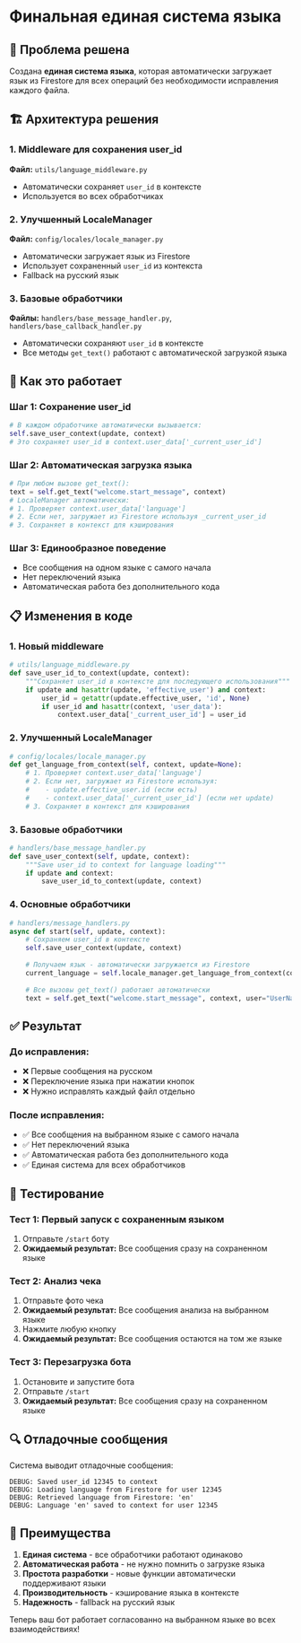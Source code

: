# Финальная единая система языка

## 🎯 Проблема решена

Создана **единая система языка**, которая автоматически загружает язык из Firestore для всех операций без необходимости исправления каждого файла.

## 🏗️ Архитектура решения

### 1. Middleware для сохранения user_id
**Файл:** `utils/language_middleware.py`
- Автоматически сохраняет `user_id` в контексте
- Используется во всех обработчиках

### 2. Улучшенный LocaleManager
**Файл:** `config/locales/locale_manager.py`
- Автоматически загружает язык из Firestore
- Использует сохраненный `user_id` из контекста
- Fallback на русский язык

### 3. Базовые обработчики
**Файлы:** `handlers/base_message_handler.py`, `handlers/base_callback_handler.py`
- Автоматически сохраняют `user_id` в контексте
- Все методы `get_text()` работают с автоматической загрузкой языка

## 🔧 Как это работает

### Шаг 1: Сохранение user_id
```python
# В каждом обработчике автоматически вызывается:
self.save_user_context(update, context)
# Это сохраняет user_id в context.user_data['_current_user_id']
```

### Шаг 2: Автоматическая загрузка языка
```python
# При любом вызове get_text():
text = self.get_text("welcome.start_message", context)
# LocaleManager автоматически:
# 1. Проверяет context.user_data['language']
# 2. Если нет, загружает из Firestore используя _current_user_id
# 3. Сохраняет в контекст для кэширования
```

### Шаг 3: Единообразное поведение
- Все сообщения на одном языке с самого начала
- Нет переключений языка
- Автоматическая работа без дополнительного кода

## 📋 Изменения в коде

### 1. Новый middleware
```python
# utils/language_middleware.py
def save_user_id_to_context(update, context):
    """Сохраняет user_id в контексте для последующего использования"""
    if update and hasattr(update, 'effective_user') and context:
        user_id = getattr(update.effective_user, 'id', None)
        if user_id and hasattr(context, 'user_data'):
            context.user_data['_current_user_id'] = user_id
```

### 2. Улучшенный LocaleManager
```python
# config/locales/locale_manager.py
def get_language_from_context(self, context, update=None):
    # 1. Проверяет context.user_data['language']
    # 2. Если нет, загружает из Firestore используя:
    #    - update.effective_user.id (если есть)
    #    - context.user_data['_current_user_id'] (если нет update)
    # 3. Сохраняет в контекст для кэширования
```

### 3. Базовые обработчики
```python
# handlers/base_message_handler.py
def save_user_context(self, update, context):
    """Save user_id to context for language loading"""
    if update and context:
        save_user_id_to_context(update, context)
```

### 4. Основные обработчики
```python
# handlers/message_handlers.py
async def start(self, update, context):
    # Сохраняем user_id в контексте
    self.save_user_context(update, context)
    
    # Получаем язык - автоматически загружается из Firestore
    current_language = self.locale_manager.get_language_from_context(context, update)
    
    # Все вызовы get_text() работают автоматически
    text = self.get_text("welcome.start_message", context, user="UserName")
```

## ✅ Результат

### До исправления:
- ❌ Первые сообщения на русском
- ❌ Переключение языка при нажатии кнопок
- ❌ Нужно исправлять каждый файл отдельно

### После исправления:
- ✅ Все сообщения на выбранном языке с самого начала
- ✅ Нет переключений языка
- ✅ Автоматическая работа без дополнительного кода
- ✅ Единая система для всех обработчиков

## 🧪 Тестирование

### Тест 1: Первый запуск с сохраненным языком
1. Отправьте `/start` боту
2. **Ожидаемый результат:** Все сообщения сразу на сохраненном языке

### Тест 2: Анализ чека
1. Отправьте фото чека
2. **Ожидаемый результат:** Все сообщения анализа на выбранном языке
3. Нажмите любую кнопку
4. **Ожидаемый результат:** Все сообщения остаются на том же языке

### Тест 3: Перезагрузка бота
1. Остановите и запустите бота
2. Отправьте `/start`
3. **Ожидаемый результат:** Все сообщения сразу на сохраненном языке

## 🔍 Отладочные сообщения

Система выводит отладочные сообщения:
```
DEBUG: Saved user_id 12345 to context
DEBUG: Loading language from Firestore for user 12345
DEBUG: Retrieved language from Firestore: 'en'
DEBUG: Language 'en' saved to context for user 12345
```

## 🎉 Преимущества

1. **Единая система** - все обработчики работают одинаково
2. **Автоматическая работа** - не нужно помнить о загрузке языка
3. **Простота разработки** - новые функции автоматически поддерживают языки
4. **Производительность** - кэширование языка в контексте
5. **Надежность** - fallback на русский язык

Теперь ваш бот работает согласованно на выбранном языке во всех взаимодействиях!

